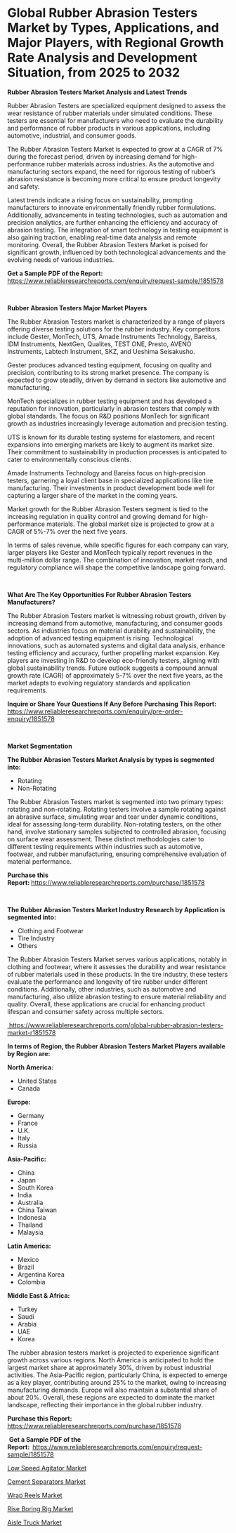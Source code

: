 <p><h1>Global Rubber Abrasion Testers Market by Types, Applications, and Major Players, with Regional Growth Rate Analysis and Development Situation, from 2025 to 2032</h1></p><p><strong>Rubber Abrasion Testers Market Analysis and Latest Trends</strong></p>
<p><p>Rubber Abrasion Testers are specialized equipment designed to assess the wear resistance of rubber materials under simulated conditions. These testers are essential for manufacturers who need to evaluate the durability and performance of rubber products in various applications, including automotive, industrial, and consumer goods. </p><p>The Rubber Abrasion Testers Market is expected to grow at a CAGR of 7% during the forecast period, driven by increasing demand for high-performance rubber materials across industries. As the automotive and manufacturing sectors expand, the need for rigorous testing of rubber’s abrasion resistance is becoming more critical to ensure product longevity and safety. </p><p>Latest trends indicate a rising focus on sustainability, prompting manufacturers to innovate environmentally friendly rubber formulations. Additionally, advancements in testing technologies, such as automation and precision analytics, are further enhancing the efficiency and accuracy of abrasion testing. The integration of smart technology in testing equipment is also gaining traction, enabling real-time data analysis and remote monitoring. Overall, the Rubber Abrasion Testers Market is poised for significant growth, influenced by both technological advancements and the evolving needs of various industries.</p></p>
<p><strong>Get a Sample PDF of the Report:&nbsp;</strong> <a href="https://www.reliableresearchreports.com/enquiry/request-sample/1851578?utm_campaign=16&utm_medium=2&utm_source=Github&utm_content=ia&utm_term=07012025&utm_id=rubber-abrasion-testers">https://www.reliableresearchreports.com/enquiry/request-sample/1851578</a></p>
<p>&nbsp;</p>
<p><strong>Rubber Abrasion Testers Major Market Players</strong></p>
<p><p>The Rubber Abrasion Testers market is characterized by a range of players offering diverse testing solutions for the rubber industry. Key competitors include Gester, MonTech, UTS, Amade Instruments Technology, Bareiss, IDM Instruments, NextGen, Qualites, TEST ONE, Presto, AVENO Instruments, Labtech Instrument, SKZ, and Ueshima Seisakusho.</p><p>Gester produces advanced testing equipment, focusing on quality and precision, contributing to its strong market presence. The company is expected to grow steadily, driven by demand in sectors like automotive and manufacturing.</p><p>MonTech specializes in rubber testing equipment and has developed a reputation for innovation, particularly in abrasion testers that comply with global standards. The focus on R&D positions MonTech for significant growth as industries increasingly leverage automation and precision testing.</p><p>UTS is known for its durable testing systems for elastomers, and recent expansions into emerging markets are likely to augment its market size. Their commitment to sustainability in production processes is anticipated to cater to environmentally conscious clients.</p><p>Amade Instruments Technology and Bareiss focus on high-precision testers, garnering a loyal client base in specialized applications like tire manufacturing. Their investments in product development bode well for capturing a larger share of the market in the coming years.</p><p>Market growth for the Rubber Abrasion Testers segment is tied to the increasing regulation in quality control and growing demand for high-performance materials. The global market size is projected to grow at a CAGR of 5%-7% over the next five years.</p><p>In terms of sales revenue, while specific figures for each company can vary, larger players like Gester and MonTech typically report revenues in the multi-million dollar range. The combination of innovation, market reach, and regulatory compliance will shape the competitive landscape going forward.</p></p>
<p>&nbsp;</p>
<p><strong>What Are The Key Opportunities For Rubber Abrasion Testers Manufacturers?</strong></p>
<p><p>The Rubber Abrasion Testers market is witnessing robust growth, driven by increasing demand from automotive, manufacturing, and consumer goods sectors. As industries focus on material durability and sustainability, the adoption of advanced testing equipment is rising. Technological innovations, such as automated systems and digital data analysis, enhance testing efficiency and accuracy, further propelling market expansion. Key players are investing in R&D to develop eco-friendly testers, aligning with global sustainability trends. Future outlook suggests a compound annual growth rate (CAGR) of approximately 5-7% over the next five years, as the market adapts to evolving regulatory standards and application requirements.</p></p>
<p><strong>Inquire or Share Your Questions If Any Before Purchasing This Report:</strong> <a href="https://www.reliableresearchreports.com/enquiry/pre-order-enquiry/1851578?utm_campaign=16&utm_medium=2&utm_source=Github&utm_content=ia&utm_term=07012025&utm_id=rubber-abrasion-testers">https://www.reliableresearchreports.com/enquiry/pre-order-enquiry/1851578</a></p>
<p>&nbsp;</p>
<p><strong>Market Segmentation</strong></p>
<p><strong>The Rubber Abrasion Testers Market Analysis by types is segmented into:</strong></p>
<p><ul><li>Rotating</li><li>Non-Rotating</li></ul></p>
<p><p>The Rubber Abrasion Testers market is segmented into two primary types: rotating and non-rotating. Rotating testers involve a sample rotating against an abrasive surface, simulating wear and tear under dynamic conditions, ideal for assessing long-term durability. Non-rotating testers, on the other hand, involve stationary samples subjected to controlled abrasion, focusing on surface wear assessment. These distinct methodologies cater to different testing requirements within industries such as automotive, footwear, and rubber manufacturing, ensuring comprehensive evaluation of material performance.</p></p>
<p><strong>Purchase this Report:&nbsp;</strong><a href="https://www.reliableresearchreports.com/purchase/1851578?utm_campaign=16&utm_medium=2&utm_source=Github&utm_content=ia&utm_term=07012025&utm_id=rubber-abrasion-testers">https://www.reliableresearchreports.com/purchase/1851578</a></p>
<p>&nbsp;</p>
<p><strong>The Rubber Abrasion Testers Market Industry Research by Application is segmented into:</strong></p>
<p><ul><li>Clothing and Footwear</li><li>Tire Industry</li><li>Others</li></ul></p>
<p><p>The Rubber Abrasion Testers Market serves various applications, notably in clothing and footwear, where it assesses the durability and wear resistance of rubber materials used in these products. In the tire industry, these testers evaluate the performance and longevity of tire rubber under different conditions. Additionally, other industries, such as automotive and manufacturing, also utilize abrasion testing to ensure material reliability and quality. Overall, these applications are crucial for enhancing product lifespan and consumer safety across multiple sectors.</p></p>
<p><a href="https://www.reliableresearchreports.com/global-rubber-abrasion-testers-market-r1851578?utm_campaign=16&utm_medium=2&utm_source=Github&utm_content=ia&utm_term=07012025&utm_id=rubber-abrasion-testers">&nbsp;https://www.reliableresearchreports.com/global-rubber-abrasion-testers-market-r1851578</a></p>
<p><strong>In terms of Region, the Rubber Abrasion Testers Market Players available by Region are:</strong></p>
<p>
    <p> <strong> North America: </strong>
        <ul>
            <li>United States</li>
            <li>Canada</li>
        </ul>
        </p> 
    <p> <strong> Europe: </strong>
        <ul>
            <li>Germany</li>
            <li>France</li>
            <li>U.K.</li>
            <li>Italy</li>
            <li>Russia</li>
        </ul>
        </p> 
    <p> <strong> Asia-Pacific: </strong>
        <ul>
            <li>China</li>
            <li>Japan</li>
            <li>South Korea</li>
            <li>India</li>
            <li>Australia</li>
            <li>China Taiwan</li>
            <li>Indonesia</li>
            <li>Thailand</li>
            <li>Malaysia</li>
        </ul>
        </p> 
    <p> <strong> Latin America: </strong>
        <ul>
            <li>Mexico</li>
            <li>Brazil</li>
            <li>Argentina Korea</li>
            <li>Colombia</li>
        </ul>
        </p> 
    <p> <strong> Middle East & Africa: </strong>
        <ul>
            <li>Turkey</li>
            <li>Saudi</li>
            <li>Arabia</li>
            <li>UAE</li>
            <li>Korea</li>
        </ul>
    </p>
    </p>
<p><p>The rubber abrasion testers market is projected to experience significant growth across various regions. North America is anticipated to hold the largest market share at approximately 30%, driven by robust industrial activities. The Asia-Pacific region, particularly China, is expected to emerge as a key player, contributing around 25% to the market, owing to increasing manufacturing demands. Europe will also maintain a substantial share of about 20%. Overall, these regions are expected to dominate the market landscape, reflecting their importance in the global rubber industry.</p></p>
<p><strong>Purchase this Report: </strong><a href="https://www.reliableresearchreports.com/purchase/1851578?utm_campaign=16&utm_medium=2&utm_source=Github&utm_content=ia&utm_term=07012025&utm_id=rubber-abrasion-testers">https://www.reliableresearchreports.com/purchase/1851578</a></p>
<p>&nbsp;<strong>Get a Sample PDF of the Report:&nbsp;&nbsp;</strong><a href="https://www.reliableresearchreports.com/enquiry/request-sample/1851578?utm_campaign=16&utm_medium=2&utm_source=Github&utm_content=ia&utm_term=07012025&utm_id=rubber-abrasion-testers">https://www.reliableresearchreports.com/enquiry/request-sample/1851578</a></p>
<p><strong></strong></p>
<p><p><a href="https://www.linkedin.com/pulse/global-low-speed-agitator-market-focus-application-end-use-etuyc?utm_campaign=16&utm_medium=2&utm_source=Github&utm_content=ia&utm_term=07012025&utm_id=rubber-abrasion-testers">Low Speed Agitator Market</a></p><p><a href="https://github.com/JosephineMcguire65/Market-Research-Report-List-1/blob/main/cement-separators-market.md?utm_campaign=16&utm_medium=2&utm_source=Github&utm_content=ia&utm_term=07012025&utm_id=rubber-abrasion-testers">Cement Separators Market</a></p><p><a href="https://github.com/jerhoskinson197676/Market-Research-Report-List-1/blob/main/wrap-reels-market.md?utm_campaign=16&utm_medium=2&utm_source=Github&utm_content=ia&utm_term=07012025&utm_id=rubber-abrasion-testers">Wrap Reels Market</a></p><p><a href="https://www.linkedin.com/pulse/global-rise-boring-rig-market-analysis-trends-forecasts-growth-1cf8f?utm_campaign=16&utm_medium=2&utm_source=Github&utm_content=ia&utm_term=07012025&utm_id=rubber-abrasion-testers">Rise Boring Rig Market</a></p><p><a href="https://www.linkedin.com/pulse/aisle-truck-market-size-experiencing-steady-growth-cagr-61-from-x1n8f?utm_campaign=16&utm_medium=2&utm_source=Github&utm_content=ia&utm_term=07012025&utm_id=rubber-abrasion-testers">Aisle Truck Market</a></p></p>